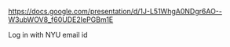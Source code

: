 https://docs.google.com/presentation/d/1J-L51WhgA0NDgr6AO--W3ubWOV8_f60UDE2IePGBm1E

Log in with NYU email id
